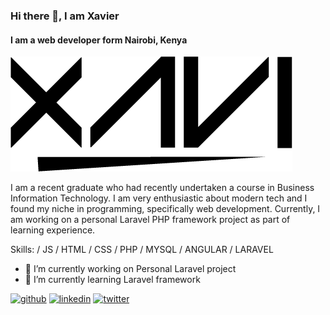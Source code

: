 ### Hi there 👋, I am Xavier
#### I am a web developer form Nairobi, Kenya
![I am a web developer form Nairobi, Kenya](https://github.com/Xavi-O/Xavi-O/blob/main/Logo.png)

I am a recent graduate who had recently undertaken a course in Business Information Technology. I am very enthusiastic about modern tech and I found my niche in programming, specifically web development. Currently, I am working on a personal Laravel PHP framework project as part of learning experience.

Skills: / JS / HTML / CSS / PHP / MYSQL / ANGULAR / LARAVEL

- 🔭 I’m currently working on Personal Laravel project 
- 🌱 I’m currently learning Laravel framework 


[<img src='https://cdn.jsdelivr.net/npm/simple-icons@3.0.1/icons/github.svg' alt='github' height='40'>](https://github.com/Xavi-O)  [<img src='https://cdn.jsdelivr.net/npm/simple-icons@3.0.1/icons/linkedin.svg' alt='linkedin' height='40'>](https://linkedin.com/in/xavier-odhiambo-8400a0139/)  [<img src='https://cdn.jsdelivr.net/npm/simple-icons@3.0.1/icons/twitter.svg' alt='twitter' height='40'>](https://twitter.com/@xavierpaul97)  

